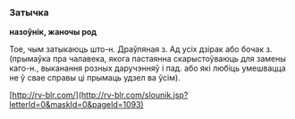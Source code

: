 ### Затычка
**назоўнік, жаночы род**

Тое, чым затыкаюць што-н. Драўляная з. Ад усіх дзірак або бочак з. (прымаўка пра чалавека, якога пастаянна скарыстоўваюць для замены каго-н., выканання розных даручэнняў і пад. або які любіць умешвацца не ў свае справы ці прымаць удзел ва ўсім).

<a rel="author">[http://rv-blr.com/](http://rv-blr.com/slounik.jsp?letterId=0&maskId=0&pageId=1093)</a>
